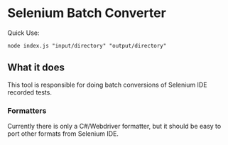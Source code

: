 # Selenium Batch Converter

Quick Use:
```
node index.js "input/directory" "output/directory"
```

## What it does

This tool is responsible for doing batch conversions of Selenium IDE
recorded tests.

### Formatters

Currently there is only a C#/Webdriver formatter, but it should be easy to 
port other formats from Selenium IDE.
